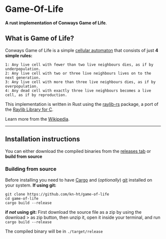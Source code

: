 # Game-Of-Life
**A rust implementation of Conways Game of Life**.


## What is Game of Life?
Conways Game of Life is a simple [cellular automaton](https://en.wikipedia.org/wiki/Cellular_automaton) that consists of just **4 simple rules:**
```
1: Any live cell with fewer than two live neighbours dies, as if by underpopulation.
2: Any live cell with two or three live neighbours lives on to the next generation.
3: Any live cell with more than three live neighbours dies, as if by overpopulation.
4: Any dead cell with exactly three live neighbours becomes a live cell, as if by reproduction.
```
This implementation is written in Rust using the [raylib-rs](https://github.com/deltaphc/raylib-rs) package, a port of the [Raylib Library for C](https://www.raylib.com/).

Learn more from the [Wikipedia](https://en.wikipedia.org/wiki/Conway%27s_Game_of_Life).

---
## Installation instructions
You can either download the compiled binaries from the [releases tab](/releases)
or **build from source**

### Building from source
Before installing you need to have [Cargo](https://doc.rust-lang.org/book/ch01-03-hello-cargo.html) and (*optionally*) [git](https://git-scm.com/book/en/v2/Getting-Started-Installing-Git) installed on your system.
**If using git:**
```
git clone https://github.com/kn-ht/game-of-life
cd game-of-life
cargo build --release
```
**if _not_ using git:**
First download the source file as a zip by using the download > as zip button, then
unzip it, open it inside your terminal,
and run
`cargo build --release`

The compiled binary will be in `./target/release`
